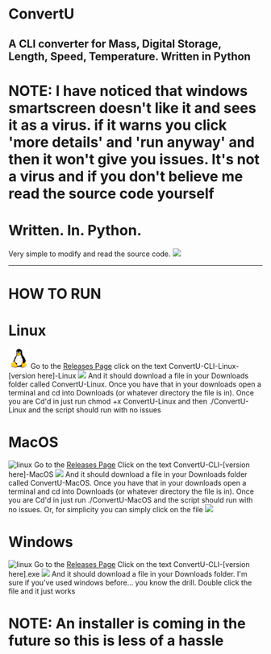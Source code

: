 # ConvertU
A CLI converter for Mass, Digital Storage, Length, Speed, Temperature. Written in Python
-------------------------------------------------------------------------------------------------------------------
<h1>NOTE: I have noticed that windows smartscreen doesn't like it and sees it as a virus. if it warns you click 'more details' and 'run anyway' and then it won't give you issues. It's not a virus and if you don't believe me read the source code yourself</h1>


<h1>Written. In. Python.</h1>
Very simple to modify and read the source code.
 
<img src="https://cdn.discordapp.com/attachments/655147160190320651/997675726394376262/1024px-Python-logo-notext.svg.png" width="65"/>

-------------------------------------------------------------------------------------------------------------------
<h1>HOW TO RUN</h1>

<h1>Linux</h1> <img src="https://raw.githubusercontent.com/devicons/devicon/master/icons/linux/linux-original.svg" alt="linux" width="40" height="40"/>
Go to the <a href="https://github.com/PhotonMastr/ConvertU/releases/tag/ConvertU">Releases Page</a>
click on the text ConvertU-CLI-Linux-[version here]-Linux
<img src="https://cdn.discordapp.com/attachments/655147160190320651/1003116860658679859/unknown.png" width="200"/>
And it should download a file in your Downloads folder called ConvertU-Linux. Once you have that in your downloads open a terminal and cd into Downloads (or whatever directory the file is in). Once you are Cd'd in just run chmod +x ConvertU-Linux and then ./ConvertU-Linux and the script should run with no issues

<h1>MacOS</h1> <img src="https://upload.wikimedia.org/wikipedia/commons/a/ab/Apple-logo.png" alt="linux" width="40" height="40"/>
Go to the <a href="https://github.com/PhotonMastr/ConvertU/releases/tag/ConvertU">Releases Page</a>
Click on the text ConvertU-CLI-[version here]-MacOS
<img src="https://cdn.discordapp.com/attachments/655147160190320651/1003117018771365898/unknown.png" width="200"/>
And it should download a file in your Downloads folder called ConvertU-MacOS. Once you have that in your downloads open a terminal and cd into Downloads (or whatever directory the file is in). Once you are Cd'd in just run ./ConvertU-MacOS and the script should run with no issues. Or, for simplicity you can simply click on the file 
<img src="https://cdn.discordapp.com/attachments/655147160190320651/998064778683617360/Screen_Shot_2022-07-16_at_11.12.31_PM.png" width="200"/>

<h1>Windows</h1> <img src="https://upload.wikimedia.org/wikipedia/commons/thumb/c/c7/Windows_logo_-_2012.png/800px-Windows_logo_-_2012.png" alt="linux" width="40" height="40"/>
Go to the <a href="https://github.com/PhotonMastr/ConvertU/releases/tag/ConvertU">Releases Page</a>
Click on the text ConvertU-CLI-[version here].exe
<img src="https://cdn.discordapp.com/attachments/655147160190320651/1003117041349300264/unknown.png" width="200"/>
And it should download a file in your Downloads folder. I'm sure if you've used windows before... you know the drill. Double click the file and it just works



<h1> NOTE: An installer is coming in the future so this is less of a hassle </h1>
